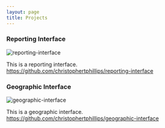 ```yaml
---
layout: page
title: Projects
---
```


### Reporting Interface

![reporting-interface](../img/reporting-interface-intro.png)

This is a reporting interface. <https://github.com/christophertphillips/reporting-interface>

### Geographic Interface

![geographic-interface](../img/geographic-interface-intro.png)

This is a geographic interface. <https://github.com/christophertphillips/geographic-interface>